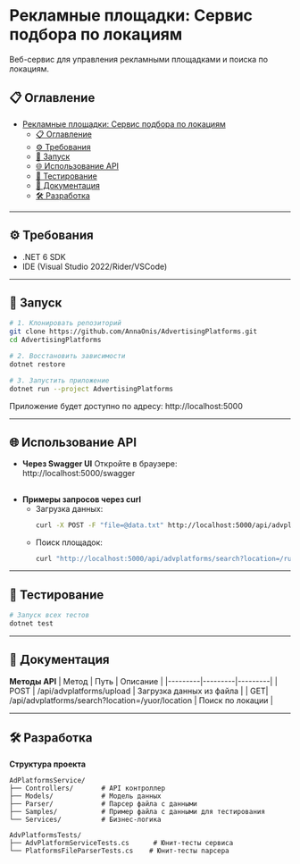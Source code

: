 # Рекламные площадки: Сервис подбора по локациям

Веб-сервис для управления рекламными площадками и поиска по локациям.

## 📋 Оглавление
- [Рекламные площадки: Сервис подбора по локациям](#рекламные-площадки-сервис-подбора-по-локациям)
  - [📋 Оглавление](#-оглавление)
  - [⚙️ Требования](#️-требования)
  - [🚀 Запуск](#-запуск)
  - [🌐 Использование API](#-использование-api)
  - [🧪 Тестирование](#-тестирование)
  - [📖 Документация](#-документация)
  - [🛠 Разработка](#-разработка)
  
---

## ⚙️ Требования
- .NET 6 SDK
- IDE (Visual Studio 2022/Rider/VSCode)

---

## 🚀 Запуск
```bash
# 1. Клонировать репозиторий
git clone https://github.com/AnnaOnis/AdvertisingPlatforms.git
cd AdvertisingPlatforms

# 2. Восстановить зависимости
dotnet restore

# 3. Запустить приложение
dotnet run --project AdvertisingPlatforms
```
Приложение будет доступно по адресу: http://localhost:5000

---

## 🌐 Использование API

- **Через Swagger UI**
    Откройте в браузере: http://localhost:5000/swagger
##
- **Примеры запросов через curl**
    - Загрузка данных:
      ```bash
      curl -X POST -F "file=@data.txt" http://localhost:5000/api/advplatforms/upload
      ```
    - Поиск площадок:
      ```bash
      curl "http://localhost:5000/api/advplatforms/search?location=/ru/msk"
      ```
---

## 🧪 Тестирование

```bash
# Запуск всех тестов
dotnet test
```
---

## 📖 Документация

**Методы API**
|  Метод  | Путь    | Описание |
|---------|---------|---------|
| POST  | 	/api/advplatforms/upload  | Загрузка данных из файла  |
| GET| /api/advplatforms/search?location=/yuor/location | Поиск по локации  |

---

## 🛠 Разработка

**Структура проекта**
```
AdPlatformsService/
├── Controllers/       # API контроллер
├── Models/            # Модель данных
├── Parser/            # Парсер файла с данными
├── Samples/           # Пример файла с данными для тестирования
└── Services/          # Бизнес-логика

AdvPlatformsTests/
├── AdvPlatformServiceTests.cs      # Юнит-тесты сервиса
└── PlatformsFileParserTests.cs    # Юнит-тесты парсера
```
